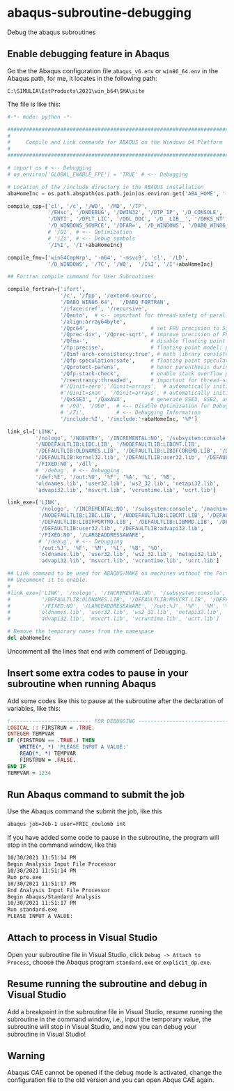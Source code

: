 # abaqus-subroutine-debugging

Debug the abaqus subroutines

## Enable debugging feature in Abaqus

Go the the Abaqus configuration file `abaqus_v6.env` or `win86_64.env` in the Abaqus path, for me, it locates in the following path:

```
C:\SIMULIA\EstProducts\2021\win_b64\SMA\site
```

 The file is like this:

```python
#-*- mode: python -*-

#############################################################################
#                                                                           #
#     Compile and Link commands for ABAQUS on the Windows 64 Platform       #
#                                                                           #
#############################################################################

# import os # <-- Debugging
# os.environ['GLOBAL_ENABLE_FPE'] = 'TRUE' # <-- Debugging

# Location of the /include directory in the ABAQUS installation
abaHomeInc = os.path.abspath(os.path.join(os.environ.get('ABA_HOME', ''), os.pardir)) 

compile_cpp=['cl', '/c', '/W0', '/MD', '/TP',
             '/EHsc', '/DNDEBUG', '/DWIN32', '/DTP_IP', '/D_CONSOLE',
             '/DNTI', '/DFLT_LIC', '/DOL_DOC', '/D__LIB__', '/DHKS_NT',
             '/D_WINDOWS_SOURCE', '/DFAR=', '/D_WINDOWS', '/DABQ_WIN86_64', '%P',
             # '/O1', # <-- Optimization
             # '/Zi', # <-- Debug symbols
             '/I%I', '/I'+abaHomeInc]

compile_fmu=['win64CmpWrp', '-m64', '-msvc9', 'cl', '/LD', 
             '/D_WINDOWS', '/TC', '/W0',  '/I%I', '/I'+abaHomeInc]

## Fortran compile command for User Subroutines

compile_fortran=['ifort',
                 '/c', '/fpp', '/extend-source', 
                 '/DABQ_WIN86_64',  '/DABQ_FORTRAN',
                 '/iface:cref', '/recursive',
                 '/Qauto',  # <-- important for thread-safety of parallel user subroutines
                 '/align:array64byte',
                 '/Qpc64',                    # set FPU precision to 53 bit significand
                 '/Qprec-div', '/Qprec-sqrt', # improve precision of FP divides and sqrt
                 '/Qfma-',                    # disable floating point fused multiply-add
                 '/fp:precise',               # floating point model: precise 
                 '/Qimf-arch-consistency:true', # math library consistent results
                 '/Qfp-speculation:safe',     # floating point speculations only when safe
                 '/Qprotect-parens',          # honor parenthesis during expression evaluation
                 '/Qfp-stack-check',          # enable stack overflow protection checks
                 '/reentrancy:threaded',      # important for thread-safety
                 #'/Qinit=zero','/Qinit=arrays',  # automatically initialize all arrays to zero
                 #'/Qinit=snan', '/Qinit=arrays', # automatically initialize all arrays to SNAN
                 '/QxSSE3', '/QaxAVX',        # generate SSE3, SSE2, and SSE instructions
                 # '/Od', '/Ob0',  # <-- Disable Optimization for Debugging
                 # '/Zi',          # <-- Debugging Information
                 '/include:%I', '/include:'+abaHomeInc, '%P']

link_sl=['LINK',
         '/nologo', '/NOENTRY', '/INCREMENTAL:NO', '/subsystem:console', '/machine:AMD64',
         '/NODEFAULTLIB:LIBC.LIB', '/NODEFAULTLIB:LIBCMT.LIB',
         '/DEFAULTLIB:OLDNAMES.LIB', '/DEFAULTLIB:LIBIFCOREMD.LIB', '/DEFAULTLIB:LIBIFPORTMD.LIB', '/DEFAULTLIB:LIBMMD.LIB',
         '/DEFAULTLIB:kernel32.lib', '/DEFAULTLIB:user32.lib', '/DEFAULTLIB:advapi32.lib',
         '/FIXED:NO', '/dll',
         # '/debug', # <-- Debugging
         '/def:%E', '/out:%U', '%F', '%A', '%L', '%B', 
         'oldnames.lib', 'user32.lib', 'ws2_32.lib', 'netapi32.lib',
         'advapi32.lib', 'msvcrt.lib', 'vcruntime.lib', 'ucrt.lib']

link_exe=['LINK',
          '/nologo', '/INCREMENTAL:NO', '/subsystem:console', '/machine:AMD64', '/STACK:20000000',
          '/NODEFAULTLIB:LIBC.LIB', '/NODEFAULTLIB:LIBCMT.LIB', '/DEFAULTLIB:OLDNAMES.LIB', '/DEFAULTLIB:LIBIFCOREMD.LIB',
          '/DEFAULTLIB:LIBIFPORTMD.LIB', '/DEFAULTLIB:LIBMMD.LIB', '/DEFAULTLIB:kernel32.lib',
          '/DEFAULTLIB:user32.lib', '/DEFAULTLIB:advapi32.lib',
          '/FIXED:NO', '/LARGEADDRESSAWARE',
          # '/debug', # <-- Debugging
          '/out:%J', '%F', '%M', '%L', '%B', '%O',
          'oldnames.lib', 'user32.lib', 'ws2_32.lib', 'netapi32.lib',
          'advapi32.lib', 'msvcrt.lib', 'vcruntime.lib', 'ucrt.lib']

## Link command to be used for ABAQUS/MAKE on machines without the Fortran compiler.
## Uncomment it to enable.
#
#link_exe=['LINK', '/nologo', '/INCREMENTAL:NO', '/subsystem:console', '/machine:AMD64', '/NODEFAULTLIB:LIBC.LIB', '/NODEFAULTLIB:LIBCMT.LIB',
#          '/DEFAULTLIB:OLDNAMES.LIB', '/DEFAULTLIB:MSVCRT.LIB', '/DEFAULTLIB:kernel32.lib', '/DEFAULTLIB:user32.lib', '/DEFAULTLIB:advapi32.lib',
#          '/FIXED:NO', '/LARGEADDRESSAWARE', '/out:%J', '%F', '%M', '%L', '%B', '%O',
#         'oldnames.lib', 'user32.lib', 'ws2_32.lib', 'netapi32.lib',
#         'advapi32.lib', 'msvcrt.lib', 'vcruntime.lib', 'ucrt.lib']

# Remove the temporary names from the namespace
del abaHomeInc
```

Uncomment all the lines that end with comment of Debugging.

## Insert some extra codes to pause in your subroutine when running Abaqus  

Add some codes like this to pause at the subroutine after the declaration of variables, like this:

```fortran
!-------------------------- FOR DEBUGGING ------------------------------------
LOGICAL :: FIRSTRUN = .TRUE.
INTEGER TEMPVAR
IF (FIRSTRUN == .TRUE.) THEN
    WRITE(*, *) 'PLEASE INPUT A VALUE:'
    READ(*, *) TEMPVAR
    FIRSTRUN = .FALSE.
END IF
TEMPVAR = 1234
```

## Run Abaqus command to submit the job

Use the Abaqus command the submit the job, like this

```bash
abaqus job=Job-1 user=FRIC_coulomb int
```

If you have added some code to pause in the subroutine, the program will stop in the command window, like this

```bash
10/30/2021 11:51:14 PM
Begin Analysis Input File Processor
10/30/2021 11:51:14 PM
Run pre.exe
10/30/2021 11:51:17 PM
End Analysis Input File Processor
Begin Abaqus/Standard Analysis
10/30/2021 11:51:17 PM
Run standard.exe
PLEASE INPUT A VALUE:
```

## Attach to process in Visual Studio

Open your subroutine file in Visual Studio, click `Debug -> Attach to Process`, choose the Abaqus program `standard.exe` or `explicit_dp.exe`.

## Resume running the subroutine and debug in Visual Studio

Add a breakpoint in the subroutine file in Visual Studio, resume running the subroutine in the command window, i.e., input the temporary value, the subroutine will stop in Visual Studio, and now you can debug your subroutine in Visual Studio!

## Warning

Abaqus CAE cannot be opened if the debug mode is activated, change the configuration file to the old version and you can open Abqus CAE again.
